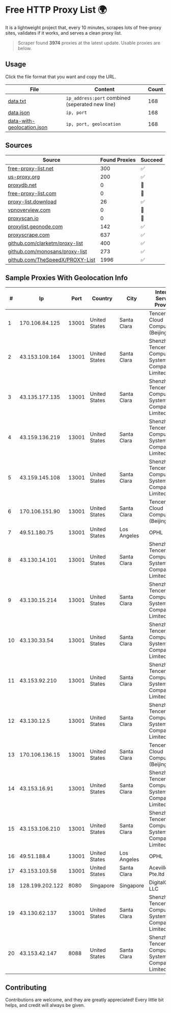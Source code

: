 
# Free HTTP Proxy List 🌍

It is a lightweight project that, every 10 minutes, scrapes lots of free-proxy sites, validates if it works, and serves a clean proxy list.


> Scraper found **3974** proxies at the latest update. Usable proxies are below.

## Usage

Click the file format that you want and copy the URL.


|File|Content|Count|
|----|-------|-----|
|[data.txt](https://raw.githubusercontent.com/themiralay/Proxy-List-World/master/data.txt)|`ip_address:port` combined (seperated new line)|168|
|[data.json](https://raw.githubusercontent.com/themiralay/Proxy-List-World/master/data.json)|`ip, port`|168|
|[data-with-geolocation.json](https://raw.githubusercontent.com/themiralay/Proxy-List-World/master/data-with-geolocation.json)|`ip, port, geolocation`|168|

## Sources

|Source|Found Proxies|Succeed|
|------|-------------|-------|
|[free-proxy-list.net](https://free-proxy-list.net)|300|✅|
|[us-proxy.org](https://www.us-proxy.org)|200|✅|
|[proxydb.net](http://proxydb.net)|0|🚫|
|[free-proxy-list.com](https://free-proxy-list.com/?page=&port=&type%5B%5D=http&type%5B%5D=https&up_time=0&search=Search)|0|🚫|
|[proxy-list.download](https://www.proxy-list.download/HTTP)|26|✅|
|[vpnoverview.com](https://vpnoverview.com/privacy/anonymous-browsing/free-proxy-servers)|0|🚫|
|[proxyscan.io](https://www.proxyscan.io)|0|🚫|
|[proxylist.geonode.com](https://proxylist.geonode.com/api/proxy-list?limit=300&page=1&sort_by=lastChecked&sort_type=desc&protocols=http,https)|142|✅|
|[proxyscrape.com](https://api.proxyscrape.com/v2/?request=displayproxies&protocol=http&timeout=10000&country=all&ssl=all&anonymity=all)|637|✅|
|[github.com/clarketm/proxy-list](https://raw.githubusercontent.com/clarketm/proxy-list/master/proxy-list-raw.txt)|400|✅|
|[github.com/monosans/proxy-list](https://raw.githubusercontent.com/monosans/proxy-list/main/proxies/http.txt)|273|✅|
|[github.com/TheSpeedX/PROXY-List](https://raw.githubusercontent.com/TheSpeedX/PROXY-List/master/http.txt)|1996|✅|


## Sample Proxies With Geolocation Info

|#|Ip|Port|Country|City|Internet Service Provider|
|-|--|----|-------|----|-------------------------|
|1|170.106.84.125|13001|United States|Santa Clara|Tencent Cloud Computing (Beijing) Co|
|2|43.153.109.164|13001|United States|Santa Clara|Shenzhen Tencent Computer Systems Company Limited|
|3|43.135.177.135|13001|United States|Santa Clara|Shenzhen Tencent Computer Systems Company Limited|
|4|43.159.136.219|13001|United States|Santa Clara|Shenzhen Tencent Computer Systems Company Limited|
|5|43.159.145.108|13001|United States|Santa Clara|Shenzhen Tencent Computer Systems Company Limited|
|6|170.106.151.90|13001|United States|Santa Clara|Tencent Cloud Computing (Beijing) Co|
|7|49.51.180.75|13001|United States|Los Angeles|OPHL|
|8|43.130.14.101|13001|United States|Santa Clara|Shenzhen Tencent Computer Systems Company Limited|
|9|43.130.15.214|13001|United States|Santa Clara|Shenzhen Tencent Computer Systems Company Limited|
|10|43.130.33.54|13001|United States|Santa Clara|Shenzhen Tencent Computer Systems Company Limited|
|11|43.153.92.210|13001|United States|Santa Clara|Shenzhen Tencent Computer Systems Company Limited|
|12|43.130.12.5|13001|United States|Santa Clara|Shenzhen Tencent Computer Systems Company Limited|
|13|170.106.136.15|13001|United States|Santa Clara|Tencent Cloud Computing (Beijing) Co|
|14|43.153.16.91|13001|United States|Santa Clara|Shenzhen Tencent Computer Systems Company Limited|
|15|43.153.106.210|13001|United States|Santa Clara|Shenzhen Tencent Computer Systems Company Limited|
|16|49.51.188.4|13001|United States|Los Angeles|OPHL|
|17|43.153.103.58|13001|United States|Santa Clara|Aceville Pte.ltd|
|18|128.199.202.122|8080|Singapore|Singapore|DigitalOcean, LLC|
|19|43.130.62.137|13001|United States|Santa Clara|Shenzhen Tencent Computer Systems Company Limited|
|20|43.153.42.147|8088|United States|Santa Clara|Shenzhen Tencent Computer Systems Company Limited|



## Contributing

Contributions are welcome, and they are greatly appreciated! Every
little bit helps, and credit will always be given.

